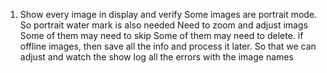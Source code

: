 1. Show every image in display and verify
   Some images are portrait mode. So portrait water mark is also needed
   Need to zoom and adjust imags
   Some of them may need to skip
   Some of them may need to delete.
   if offline images, then save all the info and process it later. So that we can adjust and watch the show
   log all the errors with the image names
